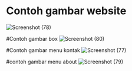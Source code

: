 # Contoh gambar website
![Screenshot (78)](https://github.com/Akramsatya085/praktikum_4_Web/assets/115615953/9407f472-1307-4b2f-b754-ef0eb5f7b7e9)

#Contoh gambar box
![Screenshot (80)](https://github.com/Akramsatya085/praktikum_4_Web/assets/115615953/b6b4411f-ed2f-4a5e-9a66-d85aafd07c15)

#Contoh gambar menu kontak
![Screenshot (77)](https://github.com/Akramsatya085/praktikum_4_Web/assets/115615953/01f8c821-c25a-4b29-ab13-11950d2821ee)

#contoh gambar menu about
![Screenshot (79)](https://github.com/Akramsatya085/praktikum_4_Web/assets/115615953/0e5facfe-10eb-464f-848e-6b1ca23d0f6a)
